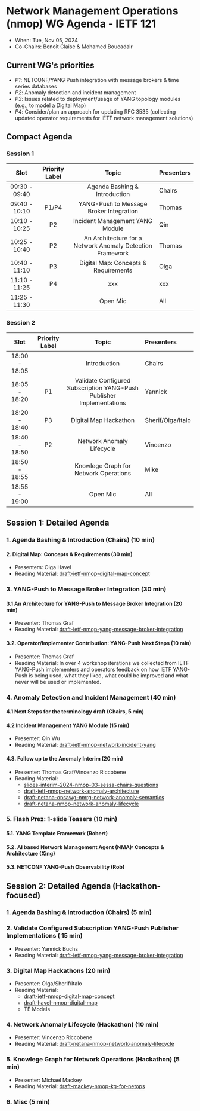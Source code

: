 # Network Management Operations (nmop) WG Agenda - IETF 121

* When: Tue, Nov 05, 2024
* Co-Chairs: Benoît Claise & Mohamed Boucadair

## Current WG's priorities

* *P1*: NETCONF/YANG Push integration with message brokers & time series databases
* *P2*: Anomaly detection and incident management
* *P3*: Issues related to deployment/usage of YANG topology modules (e.g., to model a Digital Map)
* *P4*: Consider/plan an approach for updating RFC 3535 (collecting updated operator requirements for IETF network management solutions)

## Compact Agenda

### Session 1

| Slot          | Priority Label |Topic                                    | Presenters |
|:-------------:|:--------------:|:---------------------------------------:|:-----------|
| 09:30 - 09:40 |                | Agenda Bashing & Introduction          | Chairs     |
| 09:40 - 10:10 |P1/P4           | YANG-Push to Message Broker Integration | Thomas     |
| 10:10 - 10:25 |P2              | Incident Management YANG Module | Qin     |
| 10:25 - 10:40 |P2              | An Architecture for a Network Anomaly Detection Framework | Thomas     |
| 10:40 - 11:10 |P3              | Digital Map: Concepts & Requirements | Olga     |
| 11:10 - 11:25 |P4              | xxx | xxx     |
| 11:25 - 11:30 |           | Open Mic    | All     |

### Session 2

| Slot          | Priority Label |Topic                                    | Presenters |
|:-------------:|:--------------:|:---------------------------------------:|:-----------|
| 18:00 - 18:05 |                | Introduction                            | Chairs     |
| 18:05 - 18:20 |P1              | Validate Configured Subscription YANG-Push Publisher Implementations | Yannick     |
| 18:20 - 18:40 |P3              | Digital Map Hackathon | Sherif/Olga/Italo     |
| 18:40 - 18:50 |P2              | Network Anomaly Lifecycle | Vincenzo      |
| 18:50 - 18:55 |                | Knowlege Graph for Network Operations | Mike     |
| 18:55 - 19:00 |                | Open Mic  | All     |


## Session 1: Detailed Agenda

### 1. Agenda Bashing & Introduction (Chairs) (10 min)

#### 2. Digital Map: Concepts & Requirements (30 min)

 * Presenters: Olga Havel
 * Reading Material: [draft-ietf-nmop-digital-map-concept](https://datatracker.ietf.org/doc/draft-ietf-nmop-digital-map-concept/)
   
### 3. YANG-Push to Message Broker Integration (30 min)

#### 3.1 An Architecture for YANG-Push to Message Broker Integration (20 min)

 * Presenter: Thomas Graf
 * Reading Material: [draft-ietf-nmop-yang-message-broker-integration](https://datatracker.ietf.org/doc/draft-ietf-nmop-yang-message-broker-integration/)

#### 3.2. Operator/Implementer Contribution: YANG-Push Next Steps  (10 min)

 * Presenter: Thomas Graf
 * Reading Material: In over 4 workshop iterations we collected from IETF YANG-Push implementers and operators feedback on how IETF YANG-Push is being used, what they liked, what could be improved and what never will be used or implemented.

### 4. Anomaly Detection and Incident Management (40 min)

#### 4.1 Next Steps for the terminology draft (Chairs, 5 min)

#### 4.2 Incident Management YANG Module (15 min)

 * Presenter: Qin Wu
 * Reading Material: [draft-ietf-nmop-network-incident-yang](https://datatracker.ietf.org/doc/draft-ietf-nmop-network-incident-yang/)

#### 4.3. Follow up to the Anomaly Interim  (20 min)

 * Presenter: Thomas Graf/Vincenzo Riccobene
 * Reading Material:
   + [slides-interim-2024-nmop-03-sessa-chairs-questions](https://datatracker.ietf.org/meeting/interim-2024-nmop-03/materials/slides-interim-2024-nmop-03-sessa-chairs-questions-00)
   + [draft-ietf-nmop-network-anomaly-architecture](https://datatracker.ietf.org/doc/draft-ietf-nmop-network-anomaly-architecture/)
   + [draft-netana-opsawg-nmrg-network-anomaly-semantics](https://datatracker.ietf.org/doc/draft-netana-opsawg-nmrg-network-anomaly-semantics/)
   + [draft-netana-nmop-network-anomaly-lifecycle](https://datatracker.ietf.org/doc/draft-netana-nmop-network-anomaly-lifecycle/)

### 5. Flash Prez: 1-slide Teasers (10 min)

#### 5.1. YANG Template Framework (Robert)
#### 5.2. AI based Network Management Agent (NMA): Concepts & Architecture (Xing)
#### 5.3. NETCONF YANG-Push Observability (Rob)


## Session 2: Detailed Agenda (Hackathon-focused)

### 1. Agenda Bashing & Introduction (Chairs) (5 min)

### 2. Validate Configured Subscription YANG-Push Publisher Implementations ( 15 min)

* Presenter: Yannick Buchs
* Reading Material: [draft-ietf-nmop-yang-message-broker-integration](https://datatracker.ietf.org/doc/draft-ietf-nmop-yang-message-broker-integration/)

### 3. Digital Map Hackathons (20 min)

 * Presenter: Olga/Sherif/Italo
  * Reading Material:
     + [draft-ietf-nmop-digital-map-concept](https://datatracker.ietf.org/doc/draft-ietf-nmop-digital-map-concept/) 
     + [draft-havel-nmop-digital-map](https://datatracker.ietf.org/doc/draft-havel-nmop-digital-map/)
     + TE Models

### 4. Network Anomaly Lifecycle (Hackathon) (10 min)

 * Presenter: Vincenzo Riccobene
  * Reading Material: [draft-netana-nmop-network-anomaly-lifecycle](https://datatracker.ietf.org/doc/draft-netana-nmop-network-anomaly-lifecycle/)


### 5. Knowlege Graph for Network Operations (Hackathon) (5 min)

 * Presenter: Michael Mackey
  * Reading Material: [draft-mackey-nmop-kg-for-netops](https://datatracker.ietf.org/doc/draft-mackey-nmop-kg-for-netops/)

### 6. Misc (5 min)

